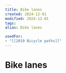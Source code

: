 ```yaml
---
title: Bike lanes
created: 2024-12-01
modified: 2024-12-01
tags: 
alias: Bike lanes

usedFor:
- "[[2019 Bicycle paths]]"
---
```

# Bike lanes
